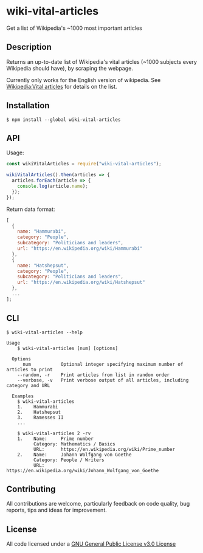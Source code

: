 # wiki-vital-articles

Get a list of Wikipedia's ~1000 most important articles

## Description

Returns an up-to-date list of Wikipedia's vital articles (~1000 subjects every Wikipedia should have), by scraping the webpage.

Currently only works for the English version of wikipedia. See [Wikipedia:Vital articles](https://en.wikipedia.org/wiki/Wikipedia:Vital_articles) for details on the list.

## Installation

`$ npm install --global wiki-vital-articles`

## API

Usage:

```javascript
const wikiVitalArticles = require("wiki-vital-articles");

wikiVitalArticles().then(articles => {
  articles.forEach(article => {
    console.log(article.name);
  });
});
```

Return data format:

```javascript
[
  {
    name: "Hammurabi",
    category: "People",
    subcategory: "Politicians and leaders",
    url: "https://en.wikipedia.org/wiki/Hammurabi"
  },
  {
    name: "Hatshepsut",
    category: "People",
    subcategory: "Politicians and leaders",
    url: "https://en.wikipedia.org/wiki/Hatshepsut"
  },
  ...
];
```

## CLI

```
$ wiki-vital-articles --help

Usage
    $ wiki-vital-articles [num] [options]

  Options
      num           Optional integer specifying maximum number of articles to print
    --random, -r    Print articles from list in random order
    --verbose, -v   Print verbose output of all articles, including category and URL

  Examples
    $ wiki-vital-articles
    1.    Hammurabi
    2.    Hatshepsut
    3.    Ramesses II
    ...

    $ wiki-vital-articles 2 -rv
    1.    Name:     Prime number
          Category: Mathematics / Basics
          URL:      https://en.wikipedia.org/wiki/Prime_number
    2.    Name:     Johann Wolfgang von Goethe
          Category: People / Writers
          URL:      https://en.wikipedia.org/wiki/Johann_Wolfgang_von_Goethe
```

## Contributing

All contributions are welcome, particularly feedback on code quality, bug reports, tips and ideas for improvement.

## License

All code licensed under a [GNU General Public License v3.0 License](https://www.gnu.org/licenses/gpl.html)
